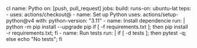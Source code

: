  cI name: Pytho
on: [push, pull_request]
jobs:
  build:
    runs-on: ubuntu-lat
    teps:
      - uses: actions/checkout@
      - name: Set up Python
        uses: actions/setup-python@v4
        with:
          python-version: "3.11"
      - name: Install dependencie
        run: |
          python -m pip install --upgrade pip
          if [ -f requirements.txt ]; then pip install -r requirements.txt; fi
      - name: Run tests
        run: |
          if [ -d tests ]; then pytest -q; else echo "No tests"; fi
